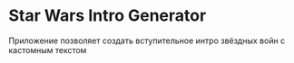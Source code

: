 # Star Wars Intro Generator

Приложение позволяет создать вступительное интро звёздных войн с кастомным текстом
